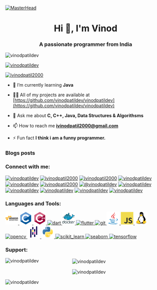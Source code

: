 [![MasterHead](https://user-images.githubusercontent.com/61724808/151920746-862614e1-ea4b-4a9f-834d-0674e0b2a5a0.png)](https://github.com/vinodpatildev/vinodpatildev)

<h1 align="center">Hi 👋, I'm Vinod</h1>
<h3 align="center">A passionate programmer from India</h3>
<!-- <img align="right" alt="Coding" width="400" src="https://i.pinimg.com/originals/19/5d/c4/195dc40a60cc61b20d06f86457fe611b.gif"> -->

<p align="left"> <img src="https://komarev.com/ghpvc/?username=vinodpatildev&label=Profile%20views&color=0e75b6&style=flat" alt="vinodpatildev" /> </p>

<p align="left"> <a href="https://github.com/ryo-ma/github-profile-trophy"><img src="https://github-profile-trophy.vercel.app/?username=vinodpatildev" alt="vinodpatildev" /></a> </p>

<p align="left"> <a href="https://twitter.com/ivinodpatil2000" target="blank"><img src="https://img.shields.io/twitter/follow/ivinodpatil2000?logo=twitter&style=for-the-badge" alt="ivinodpatil2000" /></a> </p>

- 🌱 I’m currently learning **Java**

- 👨‍💻 All of my projects are available at [https://github.com/vinodpatildev/vinodpatildev](https://github.com/vinodpatildev/vinodpatildev)

- 💬 Ask me about **C, C++, Java, Data Structures & Algorithsms**

- 📫 How to reach me **ivinodpatil2000@gmail.com**

- ⚡ Fun fact **I think i am a funny programmer.**

### Blogs posts
<!-- BLOG-POST-LIST:START -->
<!-- BLOG-POST-LIST:END -->

<h3 align="left">Connect with me:</h3>
<p align="left">
<a href="https://dev.to/vinodpatildev" target="blank"><img align="center" src="https://raw.githubusercontent.com/rahuldkjain/github-profile-readme-generator/master/src/images/icons/Social/devto.svg" alt="vinodpatildev" height="30" width="40" /></a>
<a href="https://twitter.com/ivinodpatil2000" target="blank"><img align="center" src="https://raw.githubusercontent.com/rahuldkjain/github-profile-readme-generator/master/src/images/icons/Social/twitter.svg" alt="ivinodpatil2000" height="30" width="40" /></a>
<a href="https://linkedin.com/in/ivinodpatil2000" target="blank"><img align="center" src="https://raw.githubusercontent.com/rahuldkjain/github-profile-readme-generator/master/src/images/icons/Social/linked-in-alt.svg" alt="ivinodpatil2000" height="30" width="40" /></a>
<a href="https://stackoverflow.com/users/vinodpatildev" target="blank"><img align="center" src="https://raw.githubusercontent.com/rahuldkjain/github-profile-readme-generator/master/src/images/icons/Social/stack-overflow.svg" alt="vinodpatildev" height="30" width="40" /></a>
<a href="https://kaggle.com/vinodpatildev" target="blank"><img align="center" src="https://raw.githubusercontent.com/rahuldkjain/github-profile-readme-generator/master/src/images/icons/Social/kaggle.svg" alt="vinodpatildev" height="30" width="40" /></a>
<a href="https://instagram.com/ivinodpatil2000" target="blank"><img align="center" src="https://raw.githubusercontent.com/rahuldkjain/github-profile-readme-generator/master/src/images/icons/Social/instagram.svg" alt="ivinodpatil2000" height="30" width="40" /></a>
<a href="https://medium.com/@vinodpatildev" target="blank"><img align="center" src="https://raw.githubusercontent.com/rahuldkjain/github-profile-readme-generator/master/src/images/icons/Social/medium.svg" alt="@vinodpatildev" height="30" width="40" /></a>
<a href="https://www.codechef.com/users/vinodpatildev" target="blank"><img align="center" src="https://cdn.jsdelivr.net/npm/simple-icons@3.1.0/icons/codechef.svg" alt="vinodpatildev" height="30" width="40" /></a>
<a href="https://www.hackerrank.com/vinodpatildev" target="blank"><img align="center" src="https://raw.githubusercontent.com/rahuldkjain/github-profile-readme-generator/master/src/images/icons/Social/hackerrank.svg" alt="vinodpatildev" height="30" width="40" /></a>
<a href="https://codeforces.com/profile/vinodpatildev" target="blank"><img align="center" src="https://raw.githubusercontent.com/rahuldkjain/github-profile-readme-generator/master/src/images/icons/Social/codeforces.svg" alt="vinodpatildev" height="30" width="40" /></a>
<a href="https://www.leetcode.com/vinodpatildev" target="blank"><img align="center" src="https://raw.githubusercontent.com/rahuldkjain/github-profile-readme-generator/master/src/images/icons/Social/leet-code.svg" alt="vinodpatildev" height="30" width="40" /></a>
<a href="https://auth.geeksforgeeks.org/user/vinodpatildev" target="blank"><img align="center" src="https://raw.githubusercontent.com/rahuldkjain/github-profile-readme-generator/master/src/images/icons/Social/geeks-for-geeks.svg" alt="vinodpatildev" height="30" width="40" /></a>
</p>

<h3 align="left">Languages and Tools:</h3>
<p align="left"> <a href="https://aws.amazon.com" target="_blank" rel="noreferrer"> <img src="https://raw.githubusercontent.com/devicons/devicon/master/icons/amazonwebservices/amazonwebservices-original-wordmark.svg" alt="aws" width="40" height="40"/> </a> <a href="https://www.cprogramming.com/" target="_blank" rel="noreferrer"> <img src="https://raw.githubusercontent.com/devicons/devicon/master/icons/c/c-original.svg" alt="c" width="40" height="40"/> </a> <a href="https://www.w3schools.com/cpp/" target="_blank" rel="noreferrer"> <img src="https://raw.githubusercontent.com/devicons/devicon/master/icons/cplusplus/cplusplus-original.svg" alt="cplusplus" width="40" height="40"/> </a> <a href="https://dart.dev" target="_blank" rel="noreferrer"> <img src="https://www.vectorlogo.zone/logos/dartlang/dartlang-icon.svg" alt="dart" width="40" height="40"/> </a> <a href="https://www.docker.com/" target="_blank" rel="noreferrer"> <img src="https://raw.githubusercontent.com/devicons/devicon/master/icons/docker/docker-original-wordmark.svg" alt="docker" width="40" height="40"/> </a> <a href="https://flutter.dev" target="_blank" rel="noreferrer"> <img src="https://www.vectorlogo.zone/logos/flutterio/flutterio-icon.svg" alt="flutter" width="40" height="40"/> </a> <a href="https://git-scm.com/" target="_blank" rel="noreferrer"> <img src="https://www.vectorlogo.zone/logos/git-scm/git-scm-icon.svg" alt="git" width="40" height="40"/> </a> <a href="https://www.java.com" target="_blank" rel="noreferrer"> <img src="https://raw.githubusercontent.com/devicons/devicon/master/icons/java/java-original.svg" alt="java" width="40" height="40"/> </a> <a href="https://developer.mozilla.org/en-US/docs/Web/JavaScript" target="_blank" rel="noreferrer"> <img src="https://raw.githubusercontent.com/devicons/devicon/master/icons/javascript/javascript-original.svg" alt="javascript" width="40" height="40"/> </a> <a href="https://www.linux.org/" target="_blank" rel="noreferrer"> <img src="https://raw.githubusercontent.com/devicons/devicon/master/icons/linux/linux-original.svg" alt="linux" width="40" height="40"/> </a> <a href="https://opencv.org/" target="_blank" rel="noreferrer"> <img src="https://www.vectorlogo.zone/logos/opencv/opencv-icon.svg" alt="opencv" width="40" height="40"/> </a> <a href="https://pandas.pydata.org/" target="_blank" rel="noreferrer"> <img src="https://raw.githubusercontent.com/devicons/devicon/2ae2a900d2f041da66e950e4d48052658d850630/icons/pandas/pandas-original.svg" alt="pandas" width="40" height="40"/> </a> <a href="https://www.python.org" target="_blank" rel="noreferrer"> <img src="https://raw.githubusercontent.com/devicons/devicon/master/icons/python/python-original.svg" alt="python" width="40" height="40"/> </a> <a href="https://scikit-learn.org/" target="_blank" rel="noreferrer"> <img src="https://upload.wikimedia.org/wikipedia/commons/0/05/Scikit_learn_logo_small.svg" alt="scikit_learn" width="40" height="40"/> </a> <a href="https://seaborn.pydata.org/" target="_blank" rel="noreferrer"> <img src="https://seaborn.pydata.org/_images/logo-mark-lightbg.svg" alt="seaborn" width="40" height="40"/> </a> <a href="https://www.tensorflow.org" target="_blank" rel="noreferrer"> <img src="https://www.vectorlogo.zone/logos/tensorflow/tensorflow-icon.svg" alt="tensorflow" width="40" height="40"/> </a> </p>

<h3 align="left">Support:</h3>
<p><a href="https://www.buymeacoffee.com/vinodpatildev"> <img align="left" src="https://cdn.buymeacoffee.com/buttons/v2/default-yellow.png" height="50" width="210" alt="vinodpatildev" /></a></p>

<p><img align="center" src="https://github-readme-stats.vercel.app/api/top-langs?username=vinodpatildev&show_icons=true&locale=en&layout=compact" alt="vinodpatildev" /></p>

<p><img align="center" src="https://github-readme-stats.vercel.app/api?username=vinodpatildev&show_icons=true&locale=en" alt="vinodpatildev" /></p>

<p><img align="center" src="https://github-readme-streak-stats.herokuapp.com/?user=vinodpatildev&" alt="vinodpatildev" /></p>

